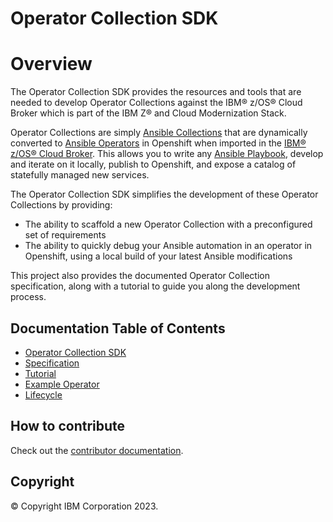 # Operator Collection SDK

# Overview
The Operator Collection SDK provides the resources and tools that are needed to develop Operator Collections against the IBM® z/OS® Cloud Broker which is part of the IBM Z® and Cloud Modernization Stack.

Operator Collections are simply [Ansible Collections](https://www.ansible.com/blog/getting-started-with-ansible-collections) that are dynamically converted to [Ansible Operators](https://www.ansible.com/blog/ansible-operator) in Openshift when imported in the [IBM® z/OS® Cloud Broker](https://ibm.biz/ibm-zoscb-install). This allows you to write any [Ansible Playbook](https://docs.ansible.com/ansible/2.9/user_guide/playbooks_intro.html), develop and iterate on it locally, publish to Openshift, and expose a catalog of statefully managed new services.

The Operator Collection SDK simplifies the development of these Operator Collections by providing:
- The ability to scaffold a new Operator Collection with a preconfigured set of requirements
- The ability to quickly debug your Ansible automation in an operator in Openshift, using a local build of your latest Ansible modifications

This project also provides the documented Operator Collection specification, along with a tutorial to guide you along the development process.



## Documentation Table of Contents
- [Operator Collection SDK](ibm/operator_collection_sdk/README.md)
- [Specification](docs/spec.md)
- [Tutorial](docs/tutorial.md)
- [Example Operator](examples/racf-operator/)
- [Lifecycle](docs/lifecycle.md)
  

## How to contribute
Check out the [contributor documentation](CONTRIBUTING.md).


## Copyright
© Copyright IBM Corporation 2023.